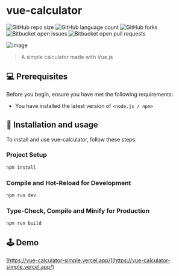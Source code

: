 # vue-calculator

![GitHub repo size](https://img.shields.io/github/repo-size/rxdrigocosta/vue-calculator?style=for-the-badge)
![GitHub language count](https://img.shields.io/github/languages/count/rxdrigocosta/vue-calculator?style=for-the-badge)
![GitHub forks](https://img.shields.io/github/forks/rxdrigocosta/vue-calculator?style=for-the-badge)
![Bitbucket open issues](https://img.shields.io/bitbucket/issues/rxdrigocosta/vue-calculator?style=for-the-badge)
![Bitbucket open pull requests](https://img.shields.io/bitbucket/pr-raw/rxdrigocosta/vue-calculator?style=for-the-badge)

![image](https://user-images.githubusercontent.com/74683074/220215059-7548aec2-8109-45f1-b4d9-f99b4c47a464.png)

> A simple calculator made with Vue.js

## 💻 Prerequisites

Before you begin, ensure you have met the following requirements:

* You have installed the latest version of `<node.js / npm>`

## 🚀 Installation and usage

To install and use vue-calculator, follow these steps:

### Project Setup

```sh
npm install
```

### Compile and Hot-Reload for Development

```sh
npm run dev
```

### Type-Check, Compile and Minify for Production

```sh
npm run build
```

## 🕹️ Demo

[https://vue-calculator-simple.vercel.app/](https://vue-calculator-simple.vercel.app/)
